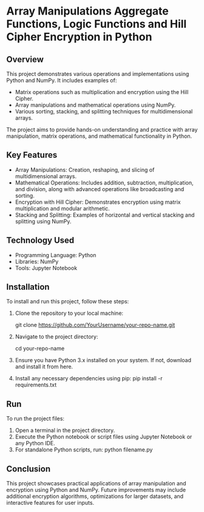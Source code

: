 
# Array Manipulations Aggregate Functions, Logic Functions and Hill Cipher Encryption in Python


## Overview

This project demonstrates various operations and implementations using Python and NumPy. It includes examples of:

* Matrix operations such as multiplication and encryption using the Hill Cipher.
* Array manipulations and mathematical operations using NumPy.
* Various sorting, stacking, and splitting techniques for multidimensional arrays.

The project aims to provide hands-on understanding and practice with array manipulation, matrix operations, and mathematical functionality in Python.

## Key Features

* Array Manipulations: Creation, reshaping, and slicing of multidimensional arrays.
* Mathematical Operations: Includes addition, subtraction, multiplication, and division, along with advanced operations like broadcasting and sorting.
* Encryption with Hill Cipher: Demonstrates encryption using matrix multiplication and modular arithmetic.
* Stacking and Splitting: Examples of horizontal and vertical stacking and splitting using NumPy.

## Technology Used

* Programming Language: Python
* Libraries: NumPy
* Tools: Jupyter Notebook

## Installation

To install and run this project, follow these steps:

1. Clone the repository to your local machine:

   git clone https://github.com/YourUsername/your-repo-name.git

2. Navigate to the project directory:

   cd your-repo-name

3. Ensure you have Python 3.x installed on your system. If not,   download and install it from here.

4. Install any necessary dependencies using pip:
   pip install -r requirements.txt
    
## Run

To run the project files:

1. Open a terminal in the project directory.
2. Execute the Python notebook or script files using Jupyter       Notebook or any Python IDE.
3. For standalone Python scripts, run:
   python filename.py
## Conclusion

This project showcases practical applications of array manipulation and encryption using Python and NumPy. Future improvements may include additional encryption algorithms, optimizations for larger datasets, and interactive features for user inputs.
